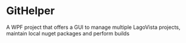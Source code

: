 # GitHelper
A WPF project that offers a GUI to manage multiple LagoVista projects, maintain local nuget packages and perform builds
